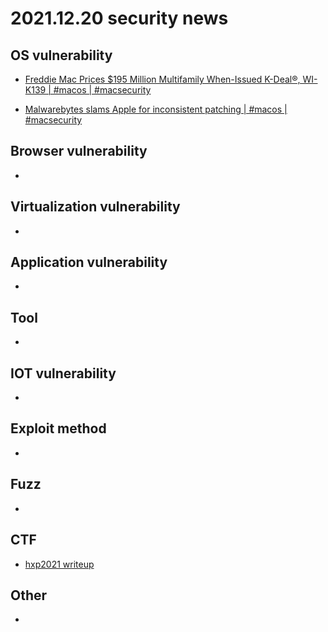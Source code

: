 # 2021.12.20 security news

## OS vulnerability 

* [Freddie Mac Prices $195 Million Multifamily When-Issued K-Deal®, WI-K139 | #macos | #macsecurity](https://nationalcybersecuritynews.today/freddie-mac-prices-195-million-multifamily-when-issued-k-deal-wi-k139-macos-macsecurity/)

* [Malwarebytes slams Apple for inconsistent patching | #macos | #macsecurity](https://nationalcybersecuritynews.today/malwarebytes-slams-apple-for-inconsistent-patching-macos-macsecurity/)

## Browser vulnerability

* 

## Virtualization vulnerability

* 

## Application vulnerability 

* 

## Tool

* 

## IOT vulnerability 

* 

## Exploit method

* 

## Fuzz
*

## CTF

* [hxp2021 writeup](https://ctftime.org/event/1447/tasks/)

## Other

* 

